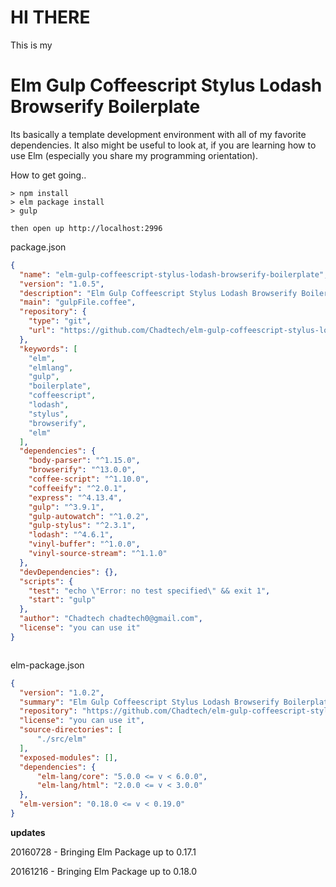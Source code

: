 # HI THERE

This is my 

# Elm Gulp Coffeescript Stylus Lodash Browserify Boilerplate

Its basically a template development environment with all of my favorite dependencies. It also might be useful to look at, if you are learning how to use Elm (especially you share my programming orientation).

How to get going..
```
> npm install
> elm package install
> gulp

then open up http://localhost:2996
```

package.json
``` json
{
  "name": "elm-gulp-coffeescript-stylus-lodash-browserify-boilerplate",
  "version": "1.0.5",
  "description": "Elm Gulp Coffeescript Stylus Lodash Browserify Boilerplate",
  "main": "gulpFile.coffee",
  "repository": {
    "type": "git",
    "url": "https://github.com/Chadtech/elm-gulp-coffeescript-stylus-lodash-browserify-boilerplate"
  },
  "keywords": [
    "elm",
    "elmlang",
    "gulp",
    "boilerplate",
    "coffeescript",
    "lodash",
    "stylus",
    "browserify",
    "elm"
  ],
  "dependencies": {
    "body-parser": "^1.15.0",
    "browserify": "^13.0.0",
    "coffee-script": "^1.10.0",
    "coffeeify": "^2.0.1",
    "express": "^4.13.4",
    "gulp": "^3.9.1",
    "gulp-autowatch": "^1.0.2",
    "gulp-stylus": "^2.3.1",
    "lodash": "^4.6.1",
    "vinyl-buffer": "^1.0.0",
    "vinyl-source-stream": "^1.1.0"
  },
  "devDependencies": {},
  "scripts": {
    "test": "echo \"Error: no test specified\" && exit 1",
    "start": "gulp"
  },
  "author": "Chadtech chadtech0@gmail.com",
  "license": "you can use it"
}



```

elm-package.json
``` json
{
  "version": "1.0.2",
  "summary": "Elm Gulp Coffeescript Stylus Lodash Browserify Boilerplate",
  "repository": "https://github.com/Chadtech/elm-gulp-coffeescript-stylus-lodash-browserify-boilerplate.git",
  "license": "you can use it",
  "source-directories": [
      "./src/elm"
  ],
  "exposed-modules": [],
  "dependencies": {
      "elm-lang/core": "5.0.0 <= v < 6.0.0",
      "elm-lang/html": "2.0.0 <= v < 3.0.0"
  },
  "elm-version": "0.18.0 <= v < 0.19.0"
}

```

**updates**

20160728 - Bringing Elm Package up to 0.17.1

20161216 - Bringing Elm Package up to 0.18.0

